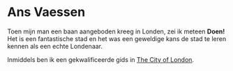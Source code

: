 # Ans Vaessen

Toen mijn man een baan aangeboden kreeg in Londen, zei ik meteen **Doen!** Het is
een fantastische stad en het was een geweldige kans de stad te leren kennen als
een echte Londenaar.

Inmiddels ben ik een gekwalificeerde gids in
[The City of London](http://www.cityoflondonguides.com/find/ans-vaessen).
